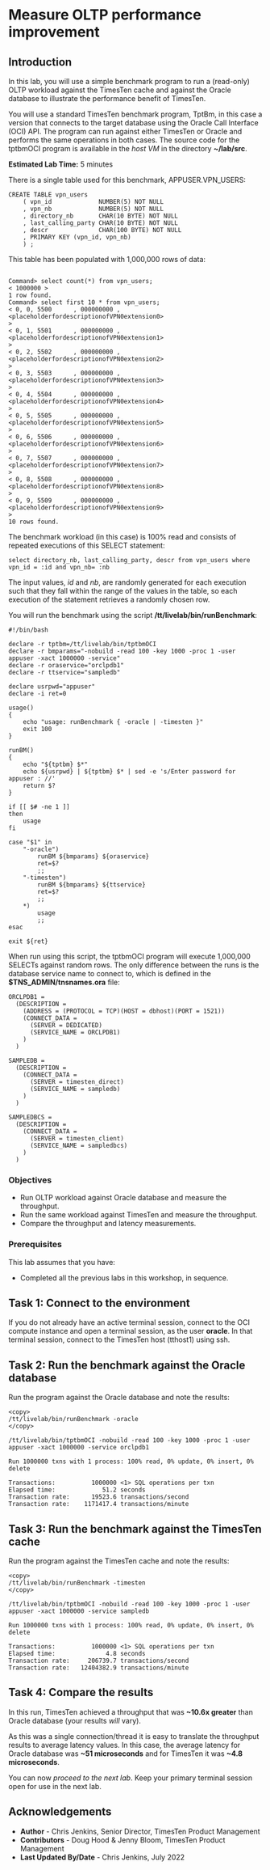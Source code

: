 # Measure OLTP performance improvement

## Introduction

In this lab, you will use a simple benchmark program to run a (read-only) OLTP workload against the TimesTen cache and against the Oracle database to illustrate the performance benefit of TimesTen.

You will use a standard TimesTen benchmark program, TptBm, in this case a version that connects to the target database using the Oracle Call Interface (OCI) API. The program can run against either TimesTen or Oracle and performs the same operations in both cases. The source code for the tptbmOCI program is available in the _host VM_ in the directory **~/lab/src**.

**Estimated Lab Time:** 5 minutes

There is a single table used for this benchmark, APPUSER.VPN_USERS:

```
CREATE TABLE vpn_users
    ( vpn_id             NUMBER(5) NOT NULL
    , vpn_nb             NUMBER(5) NOT NULL
    , directory_nb       CHAR(10 BYTE) NOT NULL
    , last_calling_party CHAR(10 BYTE) NOT NULL
    , descr              CHAR(100 BYTE) NOT NULL
    , PRIMARY KEY (vpn_id, vpn_nb)
    ) ;
```

This table has been populated with 1,000,000 rows of data:

```

Command> select count(*) from vpn_users;
< 1000000 >
1 row found.
Command> select first 10 * from vpn_users;
< 0, 0, 5500      , 000000000 , <placeholderfordescriptionofVPN0extension0>                            >
< 0, 1, 5501      , 000000000 , <placeholderfordescriptionofVPN0extension1>                            >
< 0, 2, 5502      , 000000000 , <placeholderfordescriptionofVPN0extension2>                            >
< 0, 3, 5503      , 000000000 , <placeholderfordescriptionofVPN0extension3>                            >
< 0, 4, 5504      , 000000000 , <placeholderfordescriptionofVPN0extension4>                            >
< 0, 5, 5505      , 000000000 , <placeholderfordescriptionofVPN0extension5>                            >
< 0, 6, 5506      , 000000000 , <placeholderfordescriptionofVPN0extension6>                            >
< 0, 7, 5507      , 000000000 , <placeholderfordescriptionofVPN0extension7>                            >
< 0, 8, 5508      , 000000000 , <placeholderfordescriptionofVPN0extension8>                            >
< 0, 9, 5509      , 000000000 , <placeholderfordescriptionofVPN0extension9>                            >
10 rows found.
```

The benchmark workload (in this case) is 100% read and consists of repeated executions of this SELECT statement:

```
select directory_nb, last_calling_party, descr from vpn_users where vpn_id = :id and vpn_nb= :nb
```

The input values, *id* and *nb*, are randomly generated for each execution such that they fall within the range of the values in the table, so each execution of the statement retrieves a randomly chosen row.

You will run the benchmark using the script **/tt/livelab/bin/runBenchmark**:

```
#!/bin/bash

declare -r tptbm=/tt/livelab/bin/tptbmOCI
declare -r bmparams="-nobuild -read 100 -key 1000 -proc 1 -user appuser -xact 1000000 -service"
declare -r oraservice="orclpdb1"
declare -r ttservice="sampledb"

declare usrpwd="appuser"
declare -i ret=0

usage()
{
    echo "usage: runBenchmark { -oracle | -timesten }"
    exit 100
}

runBM()
{
    echo "${tptbm} $*"
    echo ${usrpwd} | ${tptbm} $* | sed -e 's/Enter password for appuser : //'
    return $?
}

if [[ $# -ne 1 ]]
then
    usage
fi

case "$1" in
    "-oracle")
        runBM ${bmparams} ${oraservice}
        ret=$?
        ;;
    "-timesten")
        runBM ${bmparams} ${ttservice}
        ret=$?
        ;;
    *)
        usage
        ;;
esac

exit ${ret}
```

When run using this script, the tptbmOCI program will execute 1,000,000 SELECTs against random rows. The only difference between the runs is the database service name to connect to, which is defined in the **\$TNS_ADMIN/tnsnames.ora** file:

```
ORCLPDB1 =
  (DESCRIPTION =
    (ADDRESS = (PROTOCOL = TCP)(HOST = dbhost)(PORT = 1521))
    (CONNECT_DATA =
      (SERVER = DEDICATED)
      (SERVICE_NAME = ORCLPDB1)
    )
  )

SAMPLEDB =
  (DESCRIPTION =
    (CONNECT_DATA =
      (SERVER = timesten_direct)
      (SERVICE_NAME = sampledb)
    )
  )

SAMPLEDBCS =
  (DESCRIPTION =
    (CONNECT_DATA =
      (SERVER = timesten_client)
      (SERVICE_NAME = sampledbcs)
    )
  )
```

### Objectives

- Run OLTP workload against Oracle database and measure the throughput.
- Run the same workload against TimesTen and measure the throughput.
- Compare the throughput and latency measurements.

### Prerequisites

This lab assumes that you have:

- Completed all the previous labs in this workshop, in sequence.

## Task 1: Connect to the environment

If you do not already have an active terminal session, connect to the OCI compute instance and open a terminal session, as the user **oracle**. In that terminal session, connect to the TimesTen host (tthost1) using ssh.

## Task 2: Run the benchmark against the Oracle database

Run the program against the Oracle database and note the results:

```
<copy>
/tt/livelab/bin/runBenchmark -oracle
</copy>
```

```
/tt/livelab/bin/tptbmOCI -nobuild -read 100 -key 1000 -proc 1 -user appuser -xact 1000000 -service orclpdb1

Run 1000000 txns with 1 process: 100% read, 0% update, 0% insert, 0% delete

Transactions:          1000000 <1> SQL operations per txn
Elapsed time:             51.2 seconds
Transaction rate:      19523.6 transactions/second
Transaction rate:    1171417.4 transactions/minute
```

## Task 3: Run the benchmark against the TimesTen cache

Run the program against the TimesTen cache and note the results:

```
<copy>
/tt/livelab/bin/runBenchmark -timesten
</copy>
```

```
/tt/livelab/bin/tptbmOCI -nobuild -read 100 -key 1000 -proc 1 -user appuser -xact 1000000 -service sampledb

Run 1000000 txns with 1 process: 100% read, 0% update, 0% insert, 0% delete

Transactions:          1000000 <1> SQL operations per txn
Elapsed time:              4.8 seconds
Transaction rate:     206739.7 transactions/second
Transaction rate:   12404382.9 transactions/minute
```

## Task 4: Compare the results

In this run, TimesTen achieved a throughput that was **~10.6x greater** than Oracle database (your results _will_ vary).

As this was a single connection/thread it is easy to translate the throughput results to average latency values. In this case, the average latency for Oracle database was **~51 microseconds** and for TimesTen it was **~4.8 microseconds**.

You can now *proceed to the next lab*. Keep your primary terminal session open for use in the next lab.

## Acknowledgements

* **Author** - Chris Jenkins, Senior Director, TimesTen Product Management
* **Contributors** -  Doug Hood & Jenny Bloom, TimesTen Product Management
* **Last Updated By/Date** - Chris Jenkins, July 2022

